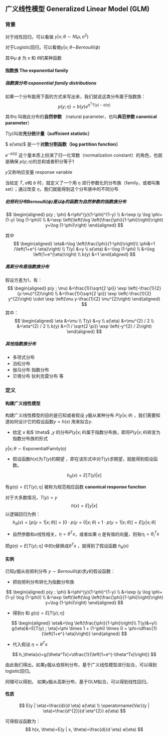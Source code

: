 ## 广义线性模型 Generalized Linear Model (GLM)

### 背景

对于线性回归，可以看做 $y|x ; \theta \sim N\left(\mu, \sigma^{2}\right)$ 

对于Logistic回归，可以看做$y|x ; \theta \sim$$Bernoulli(\phi)$

其中$\mu$ $\phi$ 为 $x$ 和 $\theta$的某种函数

#### 指数族  The exponential family

##### 指数族分布  exponential family distributions

如果一个分布能用下面的方式来写出来，我们就说这类分布属于指数族：
$$
p(y ; \eta)=b(y) e^{\eta^{T} T(y)-a(\eta)}
$$

其中$\eta$ 叫做此分布的**自然参数** （natural parameter，也叫**典范参数 canonical parameter**） 

$T(y)$叫做**充分统计量（sufficient statistic）**

$ a(\eta)$ 是一个**对数分割函数（log partition function）**

 $e^{−a(\eta)}$ 这个量本质上扮演了归一化常数（normalization constant）的角色，也就是确保 $p(y; \eta)$的总和或者积分等于1

$y$又称响应变量 response variable

当给定 $T$, $a$和 $b$ 时，就定义了一个用 $\eta$ 进行参数化的分布族（family，或者叫集 set）；通过改变 $\eta$，我们就能得到这个分布族中的不同分布

##### 伯努利分布$Bernoulli(\phi)$是以$\phi$的函数为自然参数的指数族分布

$$
\begin{aligned} p(y ; \phi) &=\phi^{y}(1-\phi)^{1-y} \\ &=\exp (y \log \phi+(1-y) \log (1-\phi)) \\ &=\exp \left(\left(\log \left(\frac{\phi}{1-\phi}\right)\right) y+\log (1-\phi)\right) \end{aligned}
$$

其中
$$
\begin{aligned} 
\eta&=\log \left(\frac{\phi}{1-\phi}\right)\\
\phi&=1 /\left(1+e^{-\eta}\right) \\
T(y) &=y \\ a(\eta) &=-\log (1-\phi) \\ &=\log \left(1+e^{\eta}\right) \\ b(y) &=1 \end{aligned}
$$

##### 高斯分布是指数族分布

假设方差为1，有：
$$
\begin{aligned} p(y ; \mu) &=\frac{1}{\sqrt{2 \pi}} \exp \left(-\frac{1}{2}(y-\mu)^{2}\right) \\ &=\frac{1}{\sqrt{2 \pi}} \exp \left(-\frac{1}{2} y^{2}\right) \cdot \exp \left(\mu y-\frac{1}{2} \mu^{2}\right) \end{aligned}
$$
其中：
$$
\begin{aligned} \eta &=\mu \\ T(y) &=y \\ a(\eta) &=\mu^{2} / 2 \\ &=\eta^{2} / 2 \\ b(y) &=(1 / \sqrt{2 \pi}) \exp \left(-y^{2} / 2\right) \end{aligned}
$$

##### 其他指数族分布

- 多项式分布
- 泊松分布
- 伽马分布 指数分布
- 贝塔分布 狄利克雷分布 等

### 定义

#### 构建广义线性模型

构建广义线性模型的目的是已知或者假设 $y$服从某种分布  $P(y|x;\theta)$ ，我们需要知道如何设计它的假设函数$y=h(x)$ 用来拟合$y$.

- 给定 $x$ 和$ \theta$ ,$y$ 的分布$P(y|x;\theta )$属于指数分布族，即将$P(y|x;\theta)$转变为指数分布族的形式

$y|x ; \theta \sim \text {ExponentialFamily}(\eta)$


- 假设函数$h(x)$为$T(y)$的期望 ，即在该形式中对$T(y)$求期望，就能得到假设函数。

$$
h_\theta(x)=E[T(y) | x]
$$

有$g(\eta)=E[T(y) ; \eta]$ 被称为规范相应函数 **canonical response function** 

对于大多数情况，$T(y)=y$
$$
h(x)=E[y | x]
$$
以逻辑回归为例：
$$
h_{\theta}(x)=[p(y=1 | x ; \theta ) ]=[0 \cdot p(y=0 | x ; \theta)+1 \cdot p(y=1 | x ; \theta)]=E[y | x ; \theta]
$$

- 自然参数和$x$线性相关，$\eta=\theta^{T} x$，或者如果 $\eta$ 是有值的向量，则有$\eta_i = \theta_i^T x$ 

把$g(\eta)=E[T(y) ; \eta]$ 中的$\eta$替换成$\theta^Tx$ ，就得到了假设函数 $h_\theta(x)$ 

#### 实例

已知$y$服从伯努利分布 $y \sim Bernoulli(\phi)$求$y$的假设函数：

- 把伯努利分布转化为指数分布族 

$$
\begin{aligned} p(y ; \phi) &=\phi^{y}(1-\phi)^{1-y} \\ &=\exp (y \log \phi+(1-y) \log (1-\phi)) \\ &=\exp \left(\left(\log \left(\frac{\phi}{1-\phi}\right)\right) y+\log (1-\phi)\right) \end{aligned}
$$

- 得到$\eta$ 和 $g(\eta)=E[T(y) ; \eta]$

$$
\begin{aligned}
\eta&=\log \left(\frac{\phi}{1-\phi}\right)\\
T(y)&=y\\
g(\eta)&=E[T(y) ; \eta]=\phi \times 1 + (1-\phi) \times 0 = \phi=\dfrac{1}{\left(1+e^{-\eta}\right)}
\end{aligned}
$$

- 代入假设 $\eta =\theta^Tx$

$$
h_\theta(x)=g(\theta^Tx)=\dfrac{1}{\left(1+e^{-\theta^Tx}\right)}
$$

由此我们得出，如果$y$服从伯努利分布，基于广义线性模型进行拟合，可以得到logistic回归。

同理可以得到， 如果$y$服从高斯分布，基于GLM拟合，可以得到线性回归。

#### 性质

$$
E(y | \eta)=\frac{d}{d \eta} a(\eta) \\
\operatorname{Var}(y | \eta)=\frac{d^{2}}{d \eta^{2}} a(\eta)
$$

可得假设函数为：
$$
h(x, \theta)=E(y | x, \theta)=\frac{d}{d \eta} a(\eta)
$$




























